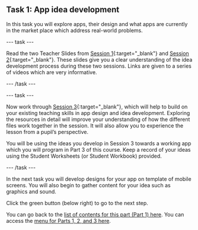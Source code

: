 ## Task 1: App idea development

In this task you will explore apps, their design and what apps are currently in the market place which address real-world problems.

--- task ---

Read the two Teacher Slides from [Session 1](https://ncce.io/pVQwRm){:target="_blank"} and [Session 2](https://ncce.io/p3WCIt){:target="_blank"}. These slides give you a clear understanding of the idea development process during these two sessions. Links are given to a series of videos which are very informative.

--- /task ---

--- task ---

Now work through [Session 3](https://ncce.io/jQMOvR){:target="_blank"}, which will help to build on your existing teaching skills in app design and idea development. Exploring the resources in detail will improve your understanding of how the different files work together in the session. It will also allow you to experience the lesson from a pupil’s perspective.

You will be using the ideas you develop in Session 3 towards a working app which you will program in Part 3 of this course. Keep a record of your ideas using the Student Worksheets  (or Student Workbook) provided.

--- /task ---

In the next task you will develop designs for your app on template of mobile screens. You will also begin to gather content for your idea such as graphics and  sound.

Click the green button (below right) to go to the next step.

You can go back to the [list of contents for this part (Part 1) here](https://projects.raspberrypi.org/en/projects/Year8-RelevanceTraining-Part3-GBICi4).
You can access the [menu for Parts 1, 2, and 3 here](https://projects.raspberrypi.org/en/pathways/year8-relevancetraining-gbici4).
